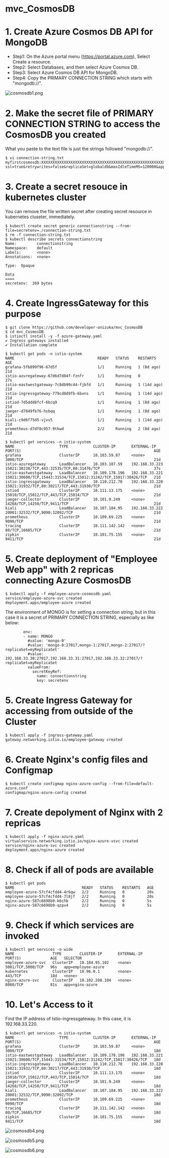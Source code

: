 # mvc_CosmosDB


# 1. Create Azure Cosmos DB API for MongoDB

- Step1: On the Azure portal menu (https://portal.azure.com), Select Create a resource.
- Step2: Select Databases, and then select Azure Cosmos DB.
- Step3: Select Azure Cosmos DB API for MongoDB.
- Step4: Copy the PRIMARY CONNECTION STRING which starts with "mongodb://".

![cosmosdb1.png](https://github.com/developer-onizuka/mvc_CosmosDB/blob/main/cosmosdb1.png)

# 2. Make the secret file of PRIMARY CONNECTION STRING to access the CosmosDB you created
What you paste to the text file is just the strings followed "mongodb://".
```
$ vi connection-string.txt 
myfirstcosmosdb:XXXXXXXXXXXXXXXXXXXXXXXXXXXXXXXXXXXXXXXXXXXXXXXXXXXXXXXXXXXXXXXXXXXXXXXXXXXXXXXXXXXXXX==@myfirstcosmosdb.mongo.cosmos.azure.com:10255/?ssl=true&retrywrites=false&replicaSet=globaldb&maxIdleTimeMS=120000&appName=@myfirstcosmosdb@
```

# 3. Create a secret resouce in kubernetes cluster
You can remove the file written secret after creating secret resource in kubernetes cluseter, immediately.
```
$ kubectl create secret generic connectionstring --from-file=secretenv=./connection-string.txt
$ rm -f connection-string.txt
$ kubectl describe secrets connectionstring 
Name:         connectionstring
Namespace:    default
Labels:       <none>
Annotations:  <none>

Type:  Opaque

Data
====
secretenv:  269 bytes
```

# 4. Create IngressGateway for this purpose
```
$ git clone https://github.com/developer-onizuka/mvc_CosmosDB
$ cd mvc_CosmosDB
$ istioctl install -y -f azure-gateway.yaml 
✔ Ingress gateways installed                                                                                                                                      
✔ Installation complete                                                                                                                                           

$ kubectl get pods -n istio-system
NAME                                     READY   STATUS    RESTARTS      AGE
grafana-5fb899f96-67d5f                  1/1     Running   1 (8d ago)    21d
istio-azuregateway-67d6d7d84f-fznfr      1/1     Running   0             27s
istio-eastwestgateway-7c8db99c44-fjbfd   1/1     Running   1 (14d ago)   21d
istio-ingressgateway-779cd8d9fb-6bxns    1/1     Running   1 (14d ago)   21d
istiod-7d5ddd8fcf-6bcq9                  1/1     Running   1 (8d ago)    21d
jaeger-d7849fb76-hsbqq                   1/1     Running   1 (8d ago)    21d
kiali-c9d6f75d5-vjvv5                    1/1     Running   1 (14d ago)   21d
prometheus-d7df8c957-9tkwd               2/2     Running   2 (8d ago)    21d

$ kubectl get services -n istio-system
NAME                    TYPE           CLUSTER-IP       EXTERNAL-IP      PORT(S)                                                           AGE
grafana                 ClusterIP      10.103.59.87     <none>           3000/TCP                                                          21d
istio-azuregateway      LoadBalancer   10.103.187.59    192.168.33.223   15021:30238/TCP,443:32535/TCP,80:31476/TCP                        37s
istio-eastwestgateway   LoadBalancer   10.109.178.196   192.168.33.221   15021:30600/TCP,15443:31534/TCP,15012:31242/TCP,15017:30426/TCP   21d
istio-ingressgateway    LoadBalancer   10.110.212.70    192.168.33.220   15021:31932/TCP,80:30217/TCP,443:31930/TCP                        21d
istiod                  ClusterIP      10.111.13.175    <none>           15010/TCP,15012/TCP,443/TCP,15014/TCP                             21d
jaeger-collector        ClusterIP      10.101.9.249     <none>           14268/TCP,14250/TCP,9411/TCP                                      21d
kiali                   LoadBalancer   10.107.184.95    192.168.33.222   20001:32532/TCP,9090:32092/TCP                                    21d
prometheus              ClusterIP      10.109.69.225    <none>           9090/TCP                                                          21d
tracing                 ClusterIP      10.111.142.142   <none>           80/TCP,16685/TCP                                                  21d
zipkin                  ClusterIP      10.101.75.155    <none>           9411/TCP                                                          21d

```

# 5. Create deployment of "Employee Web app" with 2 repricas connecting Azure CosmosDB
```
$ kubectl apply -f employee-azure-cosmosdb.yaml 
service/employee-azure-svc created
deployment.apps/employee-azure created
```
The environment of MONGO is for setting a connection string, but in this case it is a secret of PRIMARY CONNECTION STRING, especially as like below:
```
        env:
        - name: MONGO
          #value: 'mongo-0'
          #value: 'mongo-0:27017,mongo-1:27017,mongo-2:27017/?replicaSet=myReplicaSet'
          #value: 192.168.33.30:27017,192.168.33.31:27017,192.168.33.32:27017/?replicaSet=myReplicaSet
          valueFrom:
            secretKeyRef:
              name: connectionstring
              key: secretenv
```

# 5. Create Ingress Gateway for accessing from outside of the Cluster
```
$ kubectl apply -f ingress-gateway.yaml 
gateway.networking.istio.io/employee-gateway created
```

# 6. Create Nginx's config files and Configmap
```
$ kubectl create configmap nginx-azure-config --from-file=default-azure.conf 
configmap/nginx-azure-config created
```

# 7. Create depolyment of Nginx with 2 repricas
```
$ kubectl apply -f nginx-azure.yaml 
virtualservice.networking.istio.io/nginx-azure-vsvc created
service/nginx-azure-svc created
deployment.apps/nginx-azure created
```

# 8. Check if all of pods are available
```
$ kubectl get pods
NAME                              READY   STATUS    RESTARTS   AGE
employee-azure-57cf4cfdd4-4r6qw   2/2     Running   0          20s
employee-azure-57cf4cfdd4-7l8jf   2/2     Running   0          20s
nginx-azure-587c6698b9-k6chb      2/2     Running   0          5s
nginx-azure-587c6698b9-qzpv4      2/2     Running   0          5s
```

# 9. Check if which services are invoked
```
$ kubectl get services -o wide
NAME                 TYPE        CLUSTER-IP       EXTERNAL-IP   PORT(S)             AGE   SELECTOR
employee-azure-svc   ClusterIP   10.104.95.102    <none>        5001/TCP,5000/TCP   96s   app=employee-azure
kubernetes           ClusterIP   10.96.0.1        <none>        443/TCP             18d   <none>
nginx-azure-svc      ClusterIP   10.102.208.104   <none>        8080/TCP            81s   app=nginx-azure
```

# 10. Let's Access to it
Find the IP address of Istio-ingressgateway. In this case, it is 192.168.33.220.
```
$ kubectl get services -n istio-system 
NAME                    TYPE           CLUSTER-IP       EXTERNAL-IP      PORT(S)                                                           AGE
grafana                 ClusterIP      10.103.59.87     <none>           3000/TCP                                                          18d
istio-eastwestgateway   LoadBalancer   10.109.178.196   192.168.33.221   15021:30600/TCP,15443:31534/TCP,15012:31242/TCP,15017:30426/TCP   18d
istio-ingressgateway    LoadBalancer   10.110.212.70    192.168.33.220   15021:31932/TCP,80:30217/TCP,443:31930/TCP                        18d
istiod                  ClusterIP      10.111.13.175    <none>           15010/TCP,15012/TCP,443/TCP,15014/TCP                             18d
jaeger-collector        ClusterIP      10.101.9.249     <none>           14268/TCP,14250/TCP,9411/TCP                                      18d
kiali                   LoadBalancer   10.107.184.95    192.168.33.222   20001:32532/TCP,9090:32092/TCP                                    18d
prometheus              ClusterIP      10.109.69.225    <none>           9090/TCP                                                          18d
tracing                 ClusterIP      10.111.142.142   <none>           80/TCP,16685/TCP                                                  18d
zipkin                  ClusterIP      10.101.75.155    <none>           9411/TCP                                                          18d
```

![cosmosdb4.png](https://github.com/developer-onizuka/mvc_CosmosDB/blob/main/cosmosdb4.png)

![cosmosdb5.png](https://github.com/developer-onizuka/mvc_CosmosDB/blob/main/cosmosdb5.png)

![cosmosdb6.png](https://github.com/developer-onizuka/mvc_CosmosDB/blob/main/cosmosdb6.png)
